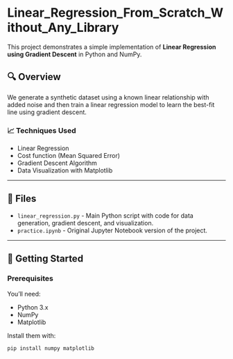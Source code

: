 # Linear_Regression_From_Scratch_Without_Any_Library

This project demonstrates a simple implementation of **Linear Regression using Gradient Descent** in Python and NumPy.

## 🔍 Overview

We generate a synthetic dataset using a known linear relationship with added noise and then train a linear regression model to learn the best-fit line using gradient descent.

### 📈 Techniques Used

- Linear Regression
- Cost function (Mean Squared Error)
- Gradient Descent Algorithm
- Data Visualization with Matplotlib

---

## 📁 Files

- `linear_regression.py` - Main Python script with code for data generation, gradient descent, and visualization.
- `practice.ipynb` - Original Jupyter Notebook version of the project.

---

## 🚀 Getting Started

### Prerequisites

You’ll need:

- Python 3.x
- NumPy
- Matplotlib

Install them with:

```bash
pip install numpy matplotlib
